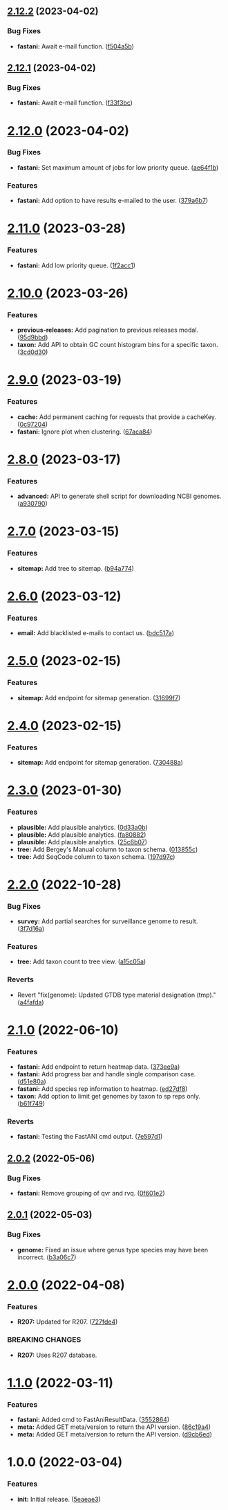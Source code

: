 ## [2.12.2](https://github.com/Ecogenomics/api.gtdb.ecogenomic.org/compare/v2.12.1...v2.12.2) (2023-04-02)


### Bug Fixes

* **fastani:** Await e-mail function. ([f504a5b](https://github.com/Ecogenomics/api.gtdb.ecogenomic.org/commit/f504a5b1739f90c04f56fcbdd0b48b724b475f75))

## [2.12.1](https://github.com/Ecogenomics/api.gtdb.ecogenomic.org/compare/v2.12.0...v2.12.1) (2023-04-02)


### Bug Fixes

* **fastani:** Await e-mail function. ([f33f3bc](https://github.com/Ecogenomics/api.gtdb.ecogenomic.org/commit/f33f3bca223d61da037b32c769d40709e5aa3711))

# [2.12.0](https://github.com/Ecogenomics/api.gtdb.ecogenomic.org/compare/v2.11.0...v2.12.0) (2023-04-02)


### Bug Fixes

* **fastani:** Set maximum amount of jobs for low priority queue. ([ae64f1b](https://github.com/Ecogenomics/api.gtdb.ecogenomic.org/commit/ae64f1b19e34b62e46cc97c34b0ab603b8fa4c05))


### Features

* **fastani:** Add option to have results e-mailed to the user. ([379a6b7](https://github.com/Ecogenomics/api.gtdb.ecogenomic.org/commit/379a6b7d1a80a8787e8aa32a933318e30dd9101f))

# [2.11.0](https://github.com/Ecogenomics/api.gtdb.ecogenomic.org/compare/v2.10.0...v2.11.0) (2023-03-28)


### Features

* **fastani:** Add low priority queue. ([1f2acc1](https://github.com/Ecogenomics/api.gtdb.ecogenomic.org/commit/1f2acc1e081e841fdeefe7797a8a084a3c8173b0))

# [2.10.0](https://github.com/Ecogenomics/api.gtdb.ecogenomic.org/compare/v2.9.0...v2.10.0) (2023-03-26)


### Features

* **previous-releases:** Add pagination to previous releases modal. ([95d9bbd](https://github.com/Ecogenomics/api.gtdb.ecogenomic.org/commit/95d9bbdc5c275d08a283c985da7ecdf395ab13b0))
* **taxon:** Add API to obtain GC count histogram bins for a specific taxon. ([3cd0d30](https://github.com/Ecogenomics/api.gtdb.ecogenomic.org/commit/3cd0d30fd1c9a2062b062fad7b9ac75a3c5cc7b6))

# [2.9.0](https://github.com/Ecogenomics/api.gtdb.ecogenomic.org/compare/v2.8.0...v2.9.0) (2023-03-19)


### Features

* **cache:** Add permanent caching for requests that provide a cacheKey. ([0c97204](https://github.com/Ecogenomics/api.gtdb.ecogenomic.org/commit/0c972045ca43f0f2d7428309452a5e7af9531fd9))
* **fastani:** Ignore plot when clustering. ([67aca84](https://github.com/Ecogenomics/api.gtdb.ecogenomic.org/commit/67aca8427423b57512bec4c05470ebb16a22eef5))

# [2.8.0](https://github.com/Ecogenomics/api.gtdb.ecogenomic.org/compare/v2.7.0...v2.8.0) (2023-03-17)


### Features

* **advanced:** API to generate shell script for downloading NCBI genomes. ([a930790](https://github.com/Ecogenomics/api.gtdb.ecogenomic.org/commit/a930790f85ef68f3b79be3911054b540fd991a02))

# [2.7.0](https://github.com/Ecogenomics/api.gtdb.ecogenomic.org/compare/v2.6.0...v2.7.0) (2023-03-15)


### Features

* **sitemap:** Add tree to sitemap. ([b94a774](https://github.com/Ecogenomics/api.gtdb.ecogenomic.org/commit/b94a774c883b14b7f0b41bf16eac83e3c3577deb))

# [2.6.0](https://github.com/Ecogenomics/api.gtdb.ecogenomic.org/compare/v2.5.0...v2.6.0) (2023-03-12)


### Features

* **email:** Add blacklisted e-mails to contact us. ([bdc517a](https://github.com/Ecogenomics/api.gtdb.ecogenomic.org/commit/bdc517ab8fbd642671d5ce3a0d630a720c77bc17))

# [2.5.0](https://github.com/Ecogenomics/api.gtdb.ecogenomic.org/compare/v2.4.0...v2.5.0) (2023-02-15)


### Features

* **sitemap:** Add endpoint for sitemap generation. ([31699f7](https://github.com/Ecogenomics/api.gtdb.ecogenomic.org/commit/31699f7ff1d6a0bb6015fada5843b2d0f8131631))

# [2.4.0](https://github.com/Ecogenomics/api.gtdb.ecogenomic.org/compare/v2.3.0...v2.4.0) (2023-02-15)


### Features

* **sitemap:** Add endpoint for sitemap generation. ([730488a](https://github.com/Ecogenomics/api.gtdb.ecogenomic.org/commit/730488a444ed88c3a9212777b2aaa970d865f4e6))

# [2.3.0](https://github.com/Ecogenomics/api.gtdb.ecogenomic.org/compare/v2.2.0...v2.3.0) (2023-01-30)


### Features

* **plausible:** Add plausible analytics. ([0d33a0b](https://github.com/Ecogenomics/api.gtdb.ecogenomic.org/commit/0d33a0b93617ff058cb1f97c066d4e38ee0fde35))
* **plausible:** Add plausible analytics. ([fa80882](https://github.com/Ecogenomics/api.gtdb.ecogenomic.org/commit/fa808829b1b85be4780f189527248290f8af753d))
* **plausible:** Add plausible analytics. ([25c6b07](https://github.com/Ecogenomics/api.gtdb.ecogenomic.org/commit/25c6b0744c5c51bc4d13c6842d50dd294dfbfb53))
* **tree:** Add Bergey's Manual column to taxon schema. ([013855c](https://github.com/Ecogenomics/api.gtdb.ecogenomic.org/commit/013855c93281f3db7b3536d6043cc01e2f6c8f8a))
* **tree:** Add SeqCode column to taxon schema. ([197d97c](https://github.com/Ecogenomics/api.gtdb.ecogenomic.org/commit/197d97c68b24eec35c8876bcbbad807d0253448b))

# [2.2.0](https://github.com/Ecogenomics/api.gtdb.ecogenomic.org/compare/v2.1.0...v2.2.0) (2022-10-28)


### Bug Fixes

* **survey:** Add partial searches for surveillance genome to result. ([3f7d16a](https://github.com/Ecogenomics/api.gtdb.ecogenomic.org/commit/3f7d16ab5b5175aef211c0a431c988e31d970276))


### Features

* **tree:** Add taxon count to tree view. ([a15c05a](https://github.com/Ecogenomics/api.gtdb.ecogenomic.org/commit/a15c05aba6afa2177f16fc5522db3dc86adbab40))


### Reverts

* Revert "fix(genome): Updated GTDB type material designation (tmp)." ([a4fafda](https://github.com/Ecogenomics/api.gtdb.ecogenomic.org/commit/a4fafda5c3f88a639ee1f5b5ed7a6d3fd7704e38))

# [2.1.0](https://github.com/Ecogenomics/api.gtdb.ecogenomic.org/compare/v2.0.2...v2.1.0) (2022-06-10)


### Features

* **fastani:** Add endpoint to return heatmap data. ([373ee9a](https://github.com/Ecogenomics/api.gtdb.ecogenomic.org/commit/373ee9a8af311d625d61a5ee6943142fe25d0a06))
* **fastani:** Add progress bar and handle single comparison case. ([d51e80a](https://github.com/Ecogenomics/api.gtdb.ecogenomic.org/commit/d51e80a3011fd38012d3407f18439318deebd027))
* **fastani:** Add species rep information to heatmap. ([ed27df8](https://github.com/Ecogenomics/api.gtdb.ecogenomic.org/commit/ed27df8c9a2b6f3a4cfe02e48510870e4dc2966a))
* **taxon:** Add option to limit get genomes by taxon to sp reps only. ([b61f749](https://github.com/Ecogenomics/api.gtdb.ecogenomic.org/commit/b61f749736dbec113bfc0c5fa43a5afa35d48b1c))


### Reverts

* **fastani:** Testing the FastANI cmd output. ([7e597d1](https://github.com/Ecogenomics/api.gtdb.ecogenomic.org/commit/7e597d107ced4aa4df9c36646a3f22b68483e310))

## [2.0.2](https://github.com/Ecogenomics/api.gtdb.ecogenomic.org/compare/v2.0.1...v2.0.2) (2022-05-06)


### Bug Fixes

* **fastani:** Remove grouping of qvr and rvq. ([0f601e2](https://github.com/Ecogenomics/api.gtdb.ecogenomic.org/commit/0f601e283cc4a69579934f2fccef1661c0931b0d))

## [2.0.1](https://github.com/Ecogenomics/api.gtdb.ecogenomic.org/compare/v2.0.0...v2.0.1) (2022-05-03)


### Bug Fixes

* **genome:** Fixed an issue where genus type species may have been incorrect. ([b3a06c7](https://github.com/Ecogenomics/api.gtdb.ecogenomic.org/commit/b3a06c76c519194e0bac644ac82fd23567cdbc85))

# [2.0.0](https://github.com/Ecogenomics/api.gtdb.ecogenomic.org/compare/v1.1.0...v2.0.0) (2022-04-08)


### Features

* **R207:** Updated for R207. ([727fde4](https://github.com/Ecogenomics/api.gtdb.ecogenomic.org/commit/727fde489147461f8e2b736b2160822419147467))


### BREAKING CHANGES

* **R207:** Uses R207 database.

# [1.1.0](https://github.com/Ecogenomics/api.gtdb.ecogenomic.org/compare/v1.0.0...v1.1.0) (2022-03-11)


### Features

* **fastani:** Added cmd to FastAniResultData. ([3552864](https://github.com/Ecogenomics/api.gtdb.ecogenomic.org/commit/35528644e9358dd321ca98f6ccef02c337002789))
* **meta:** Added GET meta/version to return the API version. ([86c19a4](https://github.com/Ecogenomics/api.gtdb.ecogenomic.org/commit/86c19a49019b0466715ae25254ade1b6e3f19cd7))
* **meta:** Added GET meta/version to return the API version. ([d9cb6ed](https://github.com/Ecogenomics/api.gtdb.ecogenomic.org/commit/d9cb6ed75fd01628db73f100872461883d042c2e))

# 1.0.0 (2022-03-04)


### Features

* **init:** Initial release. ([5eaeae3](https://github.com/Ecogenomics/api.gtdb.ecogenomic.org/commit/5eaeae3546240ca3c253806738f36ea57d556f9b))
